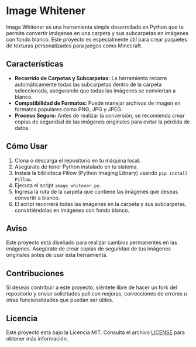 # Image Whitener

Image Whitener es una herramienta simple desarrollada en Python que te permite convertir imágenes en una carpeta y sus subcarpetas en imágenes con fondo blanco. Este proyecto es especialmente útil para crear paquetes de texturas personalizados para juegos como Minecraft.

## Características

- **Recorrido de Carpetas y Subcarpetas:** La herramienta recorre automáticamente todas las subcarpetas dentro de la carpeta seleccionada, asegurando que todas las imágenes se conviertan a blanco.
- **Compatibilidad de Formatos:** Puede manejar archivos de imagen en formatos populares como PNG, JPG y JPEG.
- **Proceso Seguro:** Antes de realizar la conversión, se recomienda crear copias de seguridad de las imágenes originales para evitar la pérdida de datos.

## Cómo Usar

1. Clona o descarga el repositorio en tu máquina local.
2. Asegúrate de tener Python instalado en tu sistema.
3. Instala la biblioteca Pillow (Python Imaging Library) usando `pip install Pillow`.
4. Ejecuta el script `image_whitener.py`.
5. Ingresa la ruta de la carpeta que contiene las imágenes que deseas convertir a blanco.
6. El script recorrerá todas las imágenes en la carpeta y sus subcarpetas, convirtiéndolas en imágenes con fondo blanco.

## Aviso

Este proyecto está diseñado para realizar cambios permanentes en las imágenes. Asegúrate de crear copias de seguridad de tus imágenes originales antes de usar esta herramienta.

## Contribuciones

Si deseas contribuir a este proyecto, siéntete libre de hacer un fork del repositorio y enviar solicitudes pull con mejoras, correcciones de errores u otras funcionalidades que puedan ser útiles.

## Licencia

Este proyecto está bajo la Licencia MIT. Consulta el archivo [LICENSE](LICENSE) para obtener más información.
